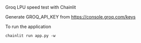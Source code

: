 Groq LPU speed test with Chainlit

Generate GROQ_API_KEY from https://console.groq.com/keys

To run the application

```
chainlit run app.py -w
```